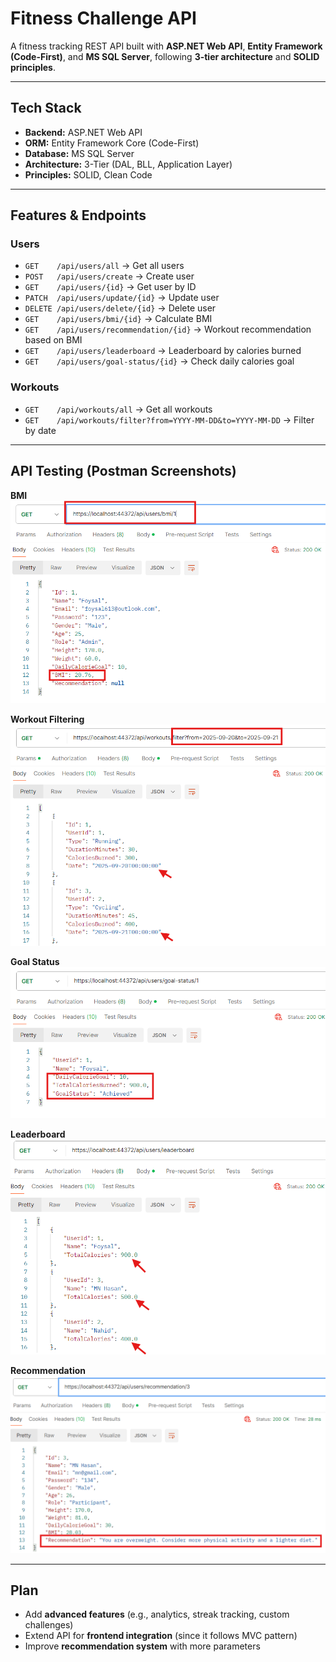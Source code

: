 # Fitness Challenge API

A fitness tracking REST API built with **ASP.NET Web API**, **Entity Framework (Code-First)**, and **MS SQL Server**, following **3-tier architecture** and **SOLID principles**.

---

## Tech Stack
- **Backend:** ASP.NET Web API  
- **ORM:** Entity Framework Core (Code-First)  
- **Database:** MS SQL Server  
- **Architecture:** 3-Tier (DAL, BLL, Application Layer)  
- **Principles:** SOLID, Clean Code  

---

## Features & Endpoints

### Users
- `GET    /api/users/all` → Get all users  
- `POST   /api/users/create` → Create user  
- `GET    /api/users/{id}` → Get user by ID  
- `PATCH  /api/users/update/{id}` → Update user  
- `DELETE /api/users/delete/{id}` → Delete user  
- `GET    /api/users/bmi/{id}` → Calculate BMI  
- `GET    /api/users/recommendation/{id}` → Workout recommendation based on BMI  
- `GET    /api/users/leaderboard` → Leaderboard by calories burned  
- `GET    /api/users/goal-status/{id}` → Check daily calories goal  

### Workouts
- `GET    /api/workouts/all` → Get all workouts  
- `GET    /api/workouts/filter?from=YYYY-MM-DD&to=YYYY-MM-DD` → Filter by date  

---

## API Testing (Postman Screenshots)

**BMI**  
![BMI](https://github.com/Foysal-Munsy/Foysal-Munsy/blob/main/fitness-challenge-api-readme-supported-image/bmi.png?raw=true)

**Workout Filtering**  
![Filtering](https://github.com/Foysal-Munsy/Foysal-Munsy/blob/main/fitness-challenge-api-readme-supported-image/filtering.png?raw=true)

**Goal Status**  
![Goal Status](https://github.com/Foysal-Munsy/Foysal-Munsy/blob/main/fitness-challenge-api-readme-supported-image/goal-status.png?raw=true)

**Leaderboard**  
![Leaderboard](https://github.com/Foysal-Munsy/Foysal-Munsy/blob/main/fitness-challenge-api-readme-supported-image/leaderboard.png?raw=true)

**Recommendation**  
![Recommendation](https://github.com/Foysal-Munsy/Foysal-Munsy/blob/main/fitness-challenge-api-readme-supported-image/recommendation.png?raw=true)

---

## Plan
- Add **advanced features** (e.g., analytics, streak tracking, custom challenges)  
- Extend API for **frontend integration** (since it follows MVC pattern)  
- Improve **recommendation system** with more parameters  
